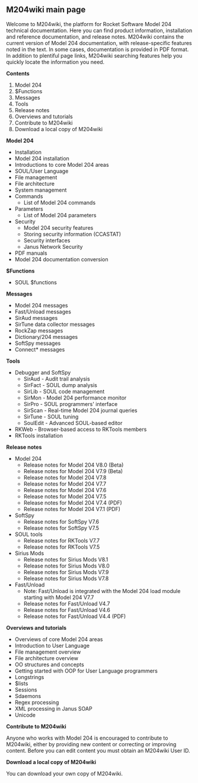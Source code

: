 ## M204wiki main page

Welcome to M204wiki, the platform for Rocket Software Model 204 technical documentation. Here you can find product information, installation and reference documentation, and release notes.
M204wiki contains the current version of Model 204 documentation, with release-specific features noted in the text. In some cases, documentation is provided in PDF format.
In addition to plentiful page links, M204wiki searching features help you quickly locate the information you need.

**Contents**

1. Model 204
2. $Functions
3. Messages
4. Tools
5. Release notes
6. Overviews and tutorials
7. Contribute to M204wiki
8. Download a local copy of M204wiki

**Model 204**

*   Installation
*   Model 204 installation
*   Introductions to core Model 204 areas
*   SOUL/User Language
*   File management
*   File architecture
*   System management
*   Commands
    *   List of Model 204 commands
*   Parameters
    *   List of Model 204 parameters
*   Security
    *   Model 204 security features
    *   Storing security information (CCASTAT)
    *   Security interfaces
    *   Janus Network Security
*   PDF manuals
*   Model 204 documentation conversion

**$Functions**

*   SOUL $functions

**Messages**

*   Model 204 messages
*   Fast/Unload messages
*   SirAud messages
*   SirTune data collector messages
*   RockZap messages
*   Dictionary/204 messages
*   SoftSpy messages
*   Connect* messages

**Tools**

*   Debugger and SoftSpy
    *   SirAud - Audit trail analysis
    *   SirFact - SOUL dump analysis
    *   SirLib - SOUL code management
    *   SirMon - Model 204 performance monitor
    *   SirPro - SOUL programmers' interface
    *   SirScan - Real-time Model 204 journal queries
    *   SirTune - SOUL tuning
    *   SoulEdit - Advanced SOUL-based editor
*   RKWeb - Browser-based access to RKTools members
*   RKTools installation

**Release notes**

*   Model 204
    *   Release notes for Model 204 V8.0 (Beta)
    *   Release notes for Model 204 V7.9 (Beta)
    *   Release notes for Model 204 V7.8
    *   Release notes for Model 204 V7.7
    *   Release notes for Model 204 V7.6
    *   Release notes for Model 204 V7.5
    *   Release notes for Model 204 V7.4 (PDF)
    *   Release notes for Model 204 V7.1 (PDF)
*   SoftSpy
    *   Release notes for SoftSpy V7.6
    *   Release notes for SoftSpy V7.5
*   SOUL tools
    *   Release notes for RKTools V7.7
    *   Release notes for RKTools V7.5
*   Sirius Mods
    *   Release notes for Sirius Mods V8.1
    *   Release notes for Sirius Mods V8.0
    *   Release notes for Sirius Mods V7.9
    *   Release notes for Sirius Mods V7.8
*   Fast/Unload
    *   Note: Fast/Unload is integrated with the Model 204 load module starting with Model 204 V7.7
    *   Release notes for Fast/Unload V4.7
    *   Release notes for Fast/Unload V4.6
    *   Release notes for Fast/Unload V4.4 (PDF)

**Overviews and tutorials**

*   Overviews of core Model 204 areas
*   Introduction to User Language
*   File management overview
*   File architecture overview
*   OO structures and concepts
*   Getting started with OOP for User Language programmers
*   Longstrings
*   $lists
*   Sessions
*   Sdaemons
*   Regex processing
*   XML processing in Janus SOAP
*   Unicode

**Contribute to M204wiki**

Anyone who works with Model 204 is encouraged to contribute to M204wiki, either by providing new content or correcting or improving content. Before you can edit content you must obtain an M204wiki User ID.

**Download a local copy of M204wiki**

You can download your own copy of M204wiki.
